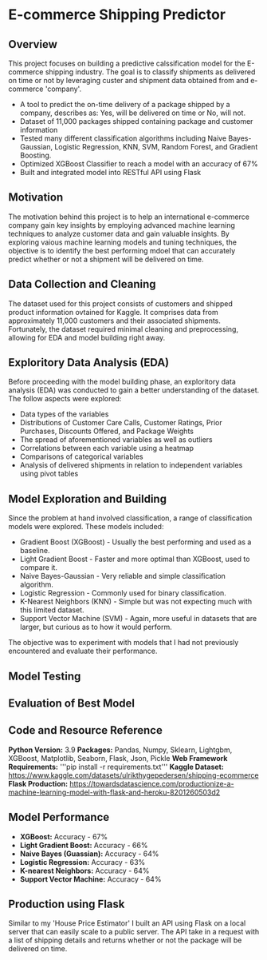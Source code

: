 # E-commerce Shipping Predictor
## Overview
This project focuses on building a predictive calssification model for the E-commerce shipping industry. The goal is to classify shipments as delivered on time or not by leveraging custer and shipment data obtained from and e-commerce 'company'. 
* A tool to predict the on-time delivery of a package shipped by a company, describes as: Yes, will be delivered on time or No, will not.
* Dataset of 11,000 packages shipped containing package and customer information
* Tested many different classification algorithms including Naive Bayes-Gaussian, Logistic Regression, KNN, SVM, Random Forest, and Gradient Boosting.
* Optimized XGBoost Classifier to reach a model with an accuracy of 67%
* Built and integrated model into RESTful API using Flask

## Motivation
The motivation behind this project is to help an international e-commerce company gain key insights by employing advanced machine learning techniques to analyze customer data and gain valuable insights. By exploring vaious machine learning models and tuning techniques, the objective is to identify the best performing mdoel that can accurately predict whether or not a shipment will be delivered on time. 

## Data Collection and Cleaning
The dataset used for this project consists of customers and shipped product information ovtained for Kaggle. It comprises data from approximately 11,000 customers and their associated shipments. Fortunately, the dataset required minimal cleaning and preprocessing, allowing for EDA and model building right away.

## Exploritory Data Analysis (EDA)
Before proceeding with the model building phase, an exploritory data analysis (EDA) was conducted to gain a better understanding of the dataset. 
The follow aspects were explored:
* Data types of the variables
* Distributions of Customer Care Calls, Customer Ratings, Prior Purchases, Discounts Offered, and Package Weights
* The spread of aforementioned variables as well as outliers
* Correlations between each variable using a heatmap
* Comparisons of categorical variables
* Analysis of delivered shipments in relation to independent variables using pivot tables

## Model Exploration and Building
Since the problem at hand involved classification, a range of classification models were explored.
These models included:
* Gradient Boost (XGBoost) - Usually the best performing and used as a baseline.
* Light Gradient Boost - Faster and more optimal than XGBoost, used to compare it.
*  Naive Bayes-Gaussian - Very reliable and simple classification algorithm.
*  Logistic Regression - Commonly used for binary classification.
*  K-Nearest Neighbors (KNN) - Simple but was not expecting much with this limited dataset.
*  Support Vector Machine (SVM) - Again, more useful in datasets that are larger, but curious as to how it would perform.

The objective was to experiment with models that I had not previously encountered and evaluate their performance. 

## Model Testing

## Evaluation of Best Model

## Code and Resource Reference
**Python Version:** 3.9
**Packages:** Pandas, Numpy, Sklearn, Lightgbm, XGBoost, Matplotlib, Seaborn, Flask, Json, Pickle
**Web Framework Requirements:** '''pip install -r requirements.txt'''
**Kaggle Dataset:** https://www.kaggle.com/datasets/ulrikthygepedersen/shipping-ecommerce
**Flask Production:** https://towardsdatascience.com/productionize-a-machine-learning-model-with-flask-and-heroku-8201260503d2


## Model Performance
* **XGBoost:** Accuracy - 67%
* **Light Gradient Boost:** Accuracy - 66%
* **Naive Bayes (Guassian):** Accuracy - 64%
* **Logistic Regression:** Accuracy - 63%
* **K-nearest Neighbors:** Accuracy - 64%
* **Support Vector Machine:** Accuracy - 64%

## Production using Flask
Similar to my 'House Price Estimator' I built an API using Flask on a local server that can easily scale to a public server. The API take in a request with a list of shipping details and returns whether or not the package will be delivered on time.
